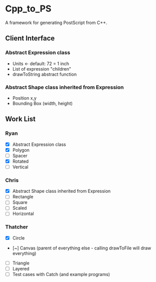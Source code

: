 # Cpp_to_PS
A framework for generating PostScript from C++.

## Client Interface

### Abstract Expression class
- Units <- default: 72 = 1 inch
- List of expression "children"
- drawToString abstract function

### Abstract Shape class inherited from Expression
- Position x,y
- Bounding Box (width, height)

## Work List
### Ryan
- [x] Abstract Expression class
- [x] Polygon
- [ ] Spacer
- [x] Rotated
- [ ] Vertical

### Chris
- [x] Abstract Shape class inherited from Expression
- [ ] Rectangle
- [ ] Square
- [ ] Scaled
- [ ] Horizontal

### Thatcher
- [x] Circle
- [~] Canvas (parent of everything else - calling drawToFile will draw everything)
- [ ] Triangle
- [ ] Layered
- [ ] Test cases with Catch (and example programs)
